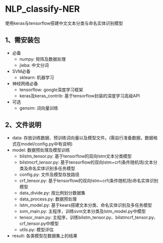 # NLP_classify-NER
使用keras与tensorflow搭建中文文本分类与命名实体识别模型

## 1、需安装包
* 必备
	*  numpy:  矩阵及数据处理
	* jieba: 中文分词
* SVM必备
	* sklearn: 机器学习
* 神经网络必备
	* tensorflow: google深度学习框架
	* keras及keras_contrib: 基于tensorflow封装的深度学习高级API
* 可选
	* gensim: 词向量训练
	
## 2、文件说明
* data: 存放训练数据、预训练词向量以及模型文件。(需自行准备数据，数据格式在model/config.py中有说明)
* model: 数据预处理及模型训练
	* bilstm_tensor.py: 基于tensorflow的双向lstm文本分类模型
	* bilstmcrf_tensor.py: 基于tensorflow的双向lstm+crf(条件随机场)文本分类及命名实体识别多任务模型
	* config.py: 文件及模型存放路径
	* crf_tensor.py: 基于tensorflow的双向lstm+crf(条件随机场)命名实体识别模型
	* data_divide.py: 按比例划分数据集
	* data_process.py: 数据预处理
	* lstm_model.py: 基于kears搭建文本分类、命名实体识别及多任务模型
	* svm_main.py: 主程序，训练svm文本分类及lstm_model.py中模型
	* tensor_main.py: 主程序，训练bilstm_tensor.py、bilstmcrf_tensor.py、crf_tensor.py中模型
	* utils.py: 模型评估
* result: 各类模型在数据集上的结果
